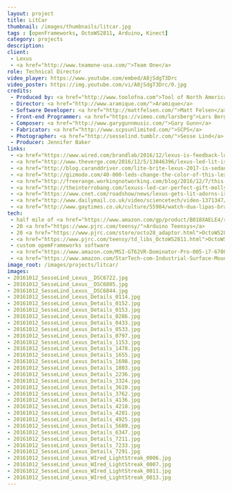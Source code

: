 ```yaml
---
layout: project
title: LitCar
thumbnail: /images/thumbnails/litcar.jpg
tags : [openFrameworks, OctoWS2811, Arduino, Kinect]
category: projects
description: 
client: 
 - Lexus
 - <a href="http://www.teamone-usa.com/">Team One</a>
role: Technical Director
video_player: https://www.youtube.com/embed/A8jSdgT3Drc
video_poster: https://img.youtube.com/vi/A8jSdgT3Drc/0.jpg
credits:
 - Produced by: <a href="http://www.toolofna.com">Tool of North America</a>
 - Director: <a href="http://www.aramique.com/">Aramique</a>
 - Software Developer: <a href="http://mattfelsen.com/">Matt Felsen</a>
 - Front-end Programmer: <a href="https://vimeo.com/larsberg">Lars Berg</a>
 - Composer: <a href="http://www.garygunnmusic.com/">Gary Gunn</a>
 - Fabricator: <a href="http://www.scpsunlimited.com/">SCPS</a>
 - Photographer: <a href="http://sesselind.tumblr.com/">Sesse Lind</a>
 - Producer: Jennifer Baker 
links: 
 - <a href="https://www.wired.com/brandlab/2016/12/lexus-is-feedback-loop/">Wired</a>
 - <a href="http://www.theverge.com/2016/12/5/13846396/lexus-led-lit-is-colors-dua-lipa-vevo">The Verge</a>
 - <a href="http://blog.caranddriver.com/lite-brite-lexus-2017-is-sedan-dons-41999-leds/">Car and Driver</a>
 - <a href="http://gizmodo.com/40-000-leds-change-the-color-of-this-lexus-in-a-flash-1789692381">Gizmodo</a>
 - <a href="http://freerange.workingnotworking.com/blog/2016/12/7/this-lexus-is-lit-no-really-its-covered-in-41999-led-lights">WorkingNotWorking</a>
 - <a href="http://theinterrobang.com/lexuss-led-car-perfect-gift-molly-enthusiast-life/">Interrobang</a>
 - <a href="https://www.cnet.com/roadshow/news/lexus-gets-lit-adorns-is-with-41999-programmable-leds/">CNET RoadShow</a>
 - <a href="http://www.dailymail.co.uk/video/sciencetech/video-1371347/Lexus-unveils-LIT-LED-covered-vehicle.html">Daily Mail</a>
 - <a href="http://www.gaytimes.co.uk/culture/55984/watch-dua-lipas-brand-new-video-for-be-the-one-with-ansel-elgort/">Gay Times</a>
tech: 
 - half mile of <a href="https://www.amazon.com/gp/product/B018XAELE4/ref=oh_aui_search_detailpage?ie=UTF8&psc=1">60/meter WS2812B Programmable Addressable LED Strip Light Black PCB 5050 RGB </a>
 - 20 <a href="https://www.pjrc.com/teensy/">Arduino Teensys</a>
 - 20 <a href="https://www.pjrc.com/store/octo28_adaptor.html">OctoWS2811 adaptors</a>
 - <a href="https://www.pjrc.com/teensy/td_libs_OctoWS2811.html">OctoWS2811 Library</a>
 - custom opemFrameworks software
 - <a href="https://www.amazon.com/MSI-GT62VR-Dominator-Pro-005-i7-6700HQ/dp/B01IO9YI4M/ref=sr_1_1">MSI VR Ready GT62VR Dominator Pro</a>
 - <a href="https://www.amazon.com/StarTech-com-Industrial-Surface-Mountable-Housing-ST1030USBM/dp/B015ZNWBYE/ref=sr_1_2?ie=UTF8&qid=1481392892&sr=8-2&keywords=multi-tt">StarTech.com 10 Port Industrial USB 3.0 Hub Surface-Mountable Metal Housing</a>
image_root: /images/projects/litcar/
images: 
- 20161012_SesseLind_Lexus__DSC6722.jpg
- 20161012_SesseLind_Lexus__DSC6805.jpg
- 20161012_SesseLind_Lexus__DSC6844.jpg
- 20161012_SesseLind_Lexus_Details_0114.jpg
- 20161012_SesseLind_Lexus_Details_0152.jpg
- 20161012_SesseLind_Lexus_Details_0153.jpg
- 20161012_SesseLind_Lexus_Details_0286.jpg
- 20161012_SesseLind_Lexus_Details_0433.jpg
- 20161012_SesseLind_Lexus_Details_0533.jpg
- 20161012_SesseLind_Lexus_Details_0797.jpg
- 20161012_SesseLind_Lexus_Details_1153.jpg
- 20161012_SesseLind_Lexus_Details_1478.jpg
- 20161012_SesseLind_Lexus_Details_1655.jpg
- 20161012_SesseLind_Lexus_Details_1698.jpg
- 20161012_SesseLind_Lexus_Details_1803.jpg
- 20161012_SesseLind_Lexus_Details_2236.jpg
- 20161012_SesseLind_Lexus_Details_3324.jpg
- 20161012_SesseLind_Lexus_Details_3610.jpg
- 20161012_SesseLind_Lexus_Details_3762.jpg
- 20161012_SesseLind_Lexus_Details_4136.jpg
- 20161012_SesseLind_Lexus_Details_4218.jpg
- 20161012_SesseLind_Lexus_Details_4281.jpg
- 20161012_SesseLind_Lexus_Details_4925.jpg
- 20161012_SesseLind_Lexus_Details_5689.jpg
- 20161012_SesseLind_Lexus_Details_6347.jpg
- 20161012_SesseLind_Lexus_Details_7211.jpg
- 20161012_SesseLind_Lexus_Details_7233.jpg
- 20161012_SesseLind_Lexus_Details_7291.jpg
- 20161012_SesseLind_Lexus_WIred_LightStreak_0006.jpg
- 20161012_SesseLind_Lexus_WIred_LightStreak_0007.jpg
- 20161012_SesseLind_Lexus_WIred_LightStreak_0011.jpg
- 20161012_SesseLind_Lexus_WIred_LightStreak_0013.jpg
---
```


